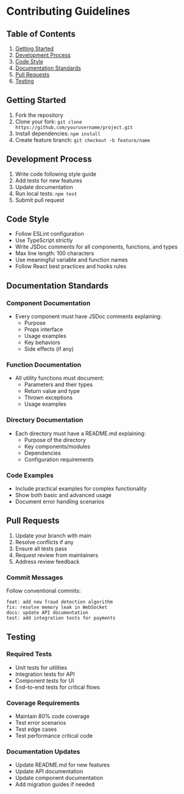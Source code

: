 # Contributing Guidelines

## Table of Contents
1. [Getting Started](#getting-started)
2. [Development Process](#development-process)
3. [Code Style](#code-style)
4. [Documentation Standards](#documentation-standards)
5. [Pull Requests](#pull-requests)
6. [Testing](#testing)

## Getting Started
1. Fork the repository
2. Clone your fork: `git clone https://github.com/yourusername/project.git`
3. Install dependencies: `npm install`
4. Create feature branch: `git checkout -b feature/name`

## Development Process
1. Write code following style guide
2. Add tests for new features
3. Update documentation
4. Run local tests: `npm test`
5. Submit pull request

## Code Style
- Follow ESLint configuration
- Use TypeScript strictly
- Write JSDoc comments for all components, functions, and types
- Max line length: 100 characters
- Use meaningful variable and function names
- Follow React best practices and hooks rules

## Documentation Standards
### Component Documentation
- Every component must have JSDoc comments explaining:
  - Purpose
  - Props interface
  - Usage examples
  - Key behaviors
  - Side effects (if any)

### Function Documentation
- All utility functions must document:
  - Parameters and their types
  - Return value and type
  - Thrown exceptions
  - Usage examples

### Directory Documentation
- Each directory must have a README.md explaining:
  - Purpose of the directory
  - Key components/modules
  - Dependencies
  - Configuration requirements

### Code Examples
- Include practical examples for complex functionality
- Show both basic and advanced usage
- Document error handling scenarios

## Pull Requests
1. Update your branch with main
2. Resolve conflicts if any
3. Ensure all tests pass
4. Request review from maintainers
5. Address review feedback

### Commit Messages
Follow conventional commits:
```
feat: add new fraud detection algorithm
fix: resolve memory leak in WebSocket
docs: update API documentation
test: add integration tests for payments
```

## Testing
### Required Tests
- Unit tests for utilities
- Integration tests for API
- Component tests for UI
- End-to-end tests for critical flows

### Coverage Requirements
- Maintain 80% code coverage
- Test error scenarios
- Test edge cases
- Test performance critical code

### Documentation Updates
- Update README.md for new features
- Update API documentation
- Update component documentation
- Add migration guides if needed